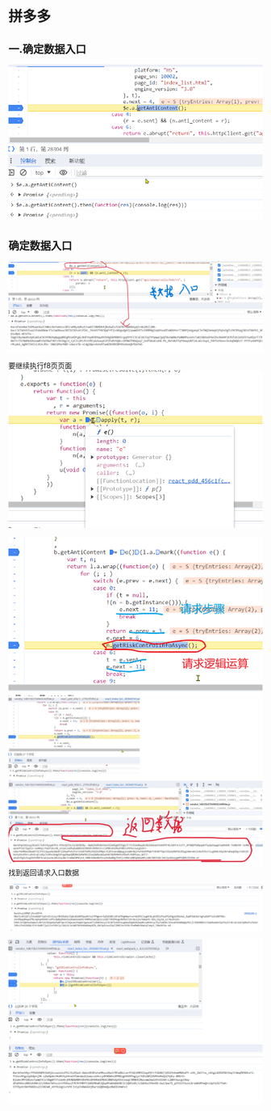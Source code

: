 
# 拼多多

## 一.确定数据入口
![输入图片说明](/imgs/2023-12-27/vO4e28LkpSqG9PXG.png)

## 确定数据入口
![输入图片说明](/imgs/2023-12-27/xSnVc3GI2KEUqS73.png)

要继续执行f8页页面
![输入图片说明](/imgs/2023-12-27/GO6OiZugYchvr4L7.png)



![输入图片说明](/imgs/2023-12-27/CFF2PgSgb8jRiG93.png)
![输入图片说明](/imgs/2023-12-27/OLxypJDkpBXMvDCW.jpeg)
找到返回请求入口数据

![输入图片说明](/imgs/2023-12-27/z4lanzasn0cV1wwy.png)

![输入图片说明](/imgs/2023-12-27/X3kEUHNyn4pOBIa0.jpeg)
<!--stackedit_data:
eyJkaXNjdXNzaW9ucyI6eyJCRkFSOTVyMHBvaVV3bnRRIjp7In
N0YXJ0IjoxOTIsImVuZCI6MTkyLCJ0ZXh0Ijoic3dpdGNoIn19
LCJjb21tZW50cyI6eyJLQ3N3YmxvM0kxcVVVbDZGIjp7ImRpc2
N1c3Npb25JZCI6IkJGQVI5NXIwcG9pVXdudFEiLCJzdWIiOiJn
aDoxMTI1MzExOTgiLCJ0ZXh0Ijoic3dpdGNo55So5rOVIiwiY3
JlYXRlZCI6MTcwMzY1MzIyNjQwNX19LCJoaXN0b3J5IjpbLTI1
NjAyMTI2MywxMjQyMDQ5NTExLDE1OTYzMTg3ODAsMzE0ODI4Nz
c1LC0xODQ2NzMwMjQyLDY4NDI5OTQxMCwtMTIxMTY3NTcyNCwt
NjUxNTQ3Mzg5LC02ODM4Njg3MTgsODA5NTk1MDUwLC0xMjM5NT
gxMjUxLC0yMTQ1Mzc5ODQ2LDIxMzI4NDEyOTUsMTk5MzExNTY1
Niw4MDQ3OTE1MCwtNzg0NTQ5NTgwLDgxODUyNTg0MCw4NDk5NT
IyXX0=
-->